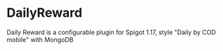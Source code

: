 # DailyReward
Daily Reward is a configurable plugin for Spigot 1.17, style "Daily by COD mobile" with MongoDB
